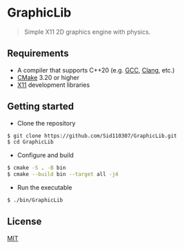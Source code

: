 # GraphicLib

> Simple X11 2D graphics engine with physics.

## Requirements

- A compiler that supports C++20 (e.g. [GCC](https://gcc.gnu.org/), [Clang](https://clang.llvm.org/), etc.)
- [CMake](https://cmake.org/) 3.20 or higher
- [X11](https://www.x.org/wiki/) development libraries

## Getting started

- Clone the repository

```bash
$ git clone https://github.com/Sid110307/GraphicLib.git
$ cd GraphicLib
```

- Configure and build

```bash
$ cmake -S . -B bin
$ cmake --build bin --target all -j4
```

- Run the executable

```bash
$ ./bin/GraphicLib
```

## License

[MIT](https://opensource.org/licenses/MIT)
